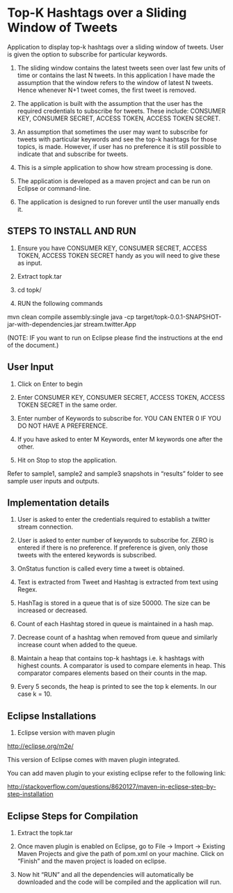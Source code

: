 # Top-K Hashtags over a Sliding Window of Tweets
Application to display top-k hashtags over a sliding window of tweets. 
User is given the option to subscribe for particular keywords.

1. The sliding window contains the latest tweets seen over last few units of time or contains the last N tweets. In this application I have made the assumption that the window refers to the window of latest N tweets. Hence whenever N+1 tweet comes, the first tweet is removed.

2. The application is built with the assumption that the user has the required credentials to subscribe for tweets. These include:
CONSUMER KEY, CONSUMER SECRET, ACCESS TOKEN, ACCESS TOKEN SECRET. 

3. An assumption that sometimes the user may want to subscribe for tweets with particular keywords and see the top-k hashtags for those topics, is made. However, if user has no preference it is still possible to indicate that and subscribe for tweets.

4. This is a simple application to show how stream processing is done.

5. The application is developed as a maven project and can be run on Eclipse or command-line.

6. The application is designed to run forever until the user manually ends it.


STEPS TO INSTALL AND RUN
---------------------------
1. Ensure you have CONSUMER KEY, CONSUMER SECRET, ACCESS TOKEN, ACCESS TOKEN SECRET handy as you will need to give these as input.

2. Extract topk.tar

3. cd topk/

4. RUN the following commands

mvn clean compile assembly:single
java -cp target/topk-0.0.1-SNAPSHOT-jar-with-dependencies.jar stream.twitter.App

(NOTE: IF you want to run on Eclipse please find the instructions at the end of the document.)

User Input
-------------

1. Click on Enter to begin

2. Enter CONSUMER KEY, CONSUMER SECRET, ACCESS TOKEN, ACCESS TOKEN SECRET in the same order.

3. Enter number of Keywords to subscribe for. YOU CAN ENTER 0 IF YOU DO NOT HAVE A PREFERENCE.

4. If you have asked to enter M Keywords, enter M keywords one after the other.

5. Hit on Stop to stop the application.

Refer to sample1, sample2 and sample3 snapshots in “results” folder to see sample user inputs and outputs.


Implementation details
-------------------------

1. User is asked to enter the credentials required to establish a twitter stream connection.

2. User is asked to enter number of keywords to subscribe for. ZERO is entered if there is no preference. If preference is given, only those tweets with the entered keywords is subscribed.

3. OnStatus function is called every time a tweet is obtained.

4. Text is extracted from Tweet and Hashtag is extracted from text using Regex.

5. HashTag is stored in a queue that is of size 50000. The size can be increased or decreased. 

6. Count of each Hashtag stored in queue is maintained in a hash map.

7. Decrease count of a hashtag when removed from queue and similarly increase count when added to the queue.

8. Maintain a heap that contains top-k hashtags i.e. k hashtags with highest counts. A comparator is used to compare elements in heap. This comparator compares elements based on their counts in the map.

9. Every 5 seconds, the heap is printed to see the top k elements. In our case k = 10.


Eclipse Installations
--------------

1. Eclipse version with maven plugin

http://eclipse.org/m2e/

This version of Eclipse comes with maven plugin integrated.

You can add maven plugin to your existing eclipse refer to the following link:

http://stackoverflow.com/questions/8620127/maven-in-eclipse-step-by-step-installation

Eclipse Steps for Compilation
-----------------------
1. Extract the topk.tar

2. Once maven plugin is enabled on Eclipse, go to File -> Import -> Existing Maven Projects and give the path of pom.xml on your machine. Click on “Finish” and the maven project is loaded on eclipse.

3. Now hit “RUN” and all the dependencies will automatically be downloaded and the code will be compiled and the application will run.
